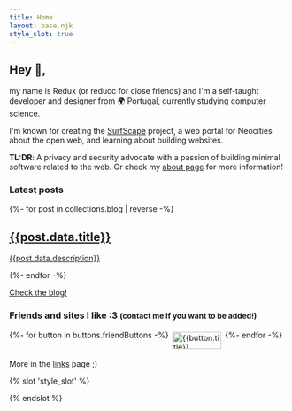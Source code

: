 ```yaml
---
title: Home
layout: base.njk
style_slot: true
---
```


<section>

## Hey 👋,

my name is Redux (or reducc for close friends) and I'm a self-taught developer and designer from 🌍 Portugal, currently studying computer science.

I'm known for creating the [SurfScape](/projects#surfscape) project, a web portal for Neocities about the open web, and learning about building websites.

**TL:DR**: A privacy and security advocate with a passion of building minimal software related to the web. Or check my [about page](/about) for more information!

### Latest posts

<div class="post-listing">
{%- for post in collections.blog | reverse -%}
<a class="post-listing__item" href="{{post.url}}">
<h2>{{post.data.title}}</h2>
<p>{{post.data.description}}</p>
</a>
{%- endfor -%}
</div>

<a href="/blog">Check the blog!</a>

### Friends and sites I like :3 <small class="subtle">(contact me if you want to be added!)</small>

<div style="display:flex;gap:0.25em;flex-wrap:wrap;">
{%- for button in buttons.friendButtons -%}
    <a class="btn-link" href="{{button.url}}" title="{{button.title}}">
    <img src="/static/buttons/{{button.img}}" alt="{{button.title}}" width="88px" height="31px">
    </a>
{%- endfor -%}
</div>

More in the <a href="/res/links">links</a> page ;)

</section>

{% slot 'style_slot' %}

<style>
    .btn-link {
        padding: 0.25em;
image-rendering: pixelated;
    }
.btn-link:hover {
    transform: scale(0.98);
}
</style>

{% endslot %}
